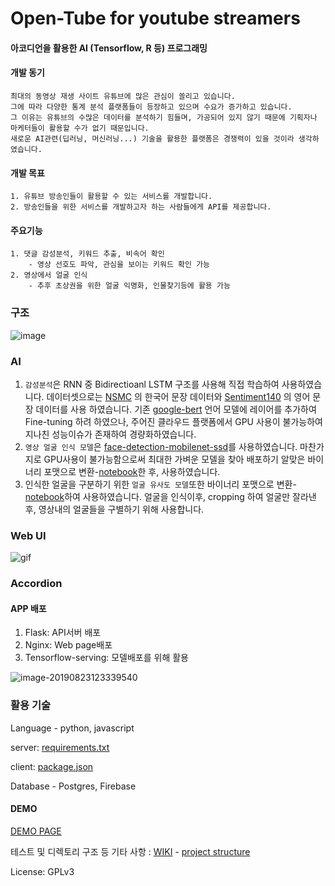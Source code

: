 

# Open-Tube for youtube streamers

#### 아코디언을 활용한 AI (Tensorflow, R 등) 프로그래밍

#### 개발 동기

```
최대의 동영상 재생 사이트 유튜브에 많은 관심이 쏠리고 있습니다.
그에 따라 다양한 통계 분석 플랫폼들이 등장하고 있으며 수요가 증가하고 있습니다.
그 이유는 유튜브의 수많은 데이터를 분석하기 힘들며, 가공되어 있지 않기 때문에 기획자나 마케터들이 활용할 수가 없기 때문입니다. 
새로운 AI관련(딥러닝, 머신러닝...) 기술을 활용한 플랫폼은 경쟁력이 있을 것이라 생각하였습니다.
```

#### 개발 목표

```
1. 유튜브 방송인들이 활용할 수 있는 서비스를 개발합니다.
2. 방송인들을 위한 서비스를 개발하고자 하는 사람들에게 API를 제공합니다.
```

#### 주요기능

```
1. 댓글 감성분석, 키워드 추출, 비속어 확인
	- 영상 선호도 파악, 관심을 보이는 키워드 확인 가능
2. 영상에서 얼굴 인식
	- 추후 초상권을 위한 얼굴 익명화, 인물찾기등에 활용 가능
```

### 구조

![image](https://user-images.githubusercontent.com/12870549/63571288-bf903a00-c5ba-11e9-83b3-b374e84a79cf.png)

### AI

1. `감성분석`은 RNN 중 Bidirectioanl LSTM 구조를 사용해 직접 학습하여 사용하였습니다. 데이터셋으로는 [NSMC](https://github.com/e9t/nsmc) 의 한국어 문장 데이터와 [Sentiment140](http://help.sentiment140.com/for-students) 의 영어 문장 데이터를 사용 하였습니다. 기존 [google-bert](https://github.com/google-research/bert)  언어 모델에 레이어를 추가하여 Fine-tuning 하려 하였으나, 주어진 클라우드 플랫폼에서 GPU 사용이 불가능하여 지나친 성능이슈가 존재하여 경량화하였습니다.
2. `영상 얼굴 인식 모델`은 [face-detection-mobilenet-ssd](https://github.com/bruceyang2012/Face-detection-with-mobilenet-ssd)를 사용하였습니다. 마찬가지로 GPU사용이 불가능함으로써 최대한 가벼운 모델을 찾아 배포하기 알맞은 바이너리 포맷으로 변환-[notebook](https://nbviewer.jupyter.org/github/rhodochrosite/my-snippets/blob/master/2019_08/py2%26keras%20to%20saved_model.ipynb)한 후, 사용하였습니다.
3. 인식한 얼굴을 구분하기 위한 `얼굴 유사도 모델`또한 바이너리 포맷으로 변환-[notebook](https://nbviewer.jupyter.org/github/rhodochrosite/my-snippets/blob/master/2019_08/tf1%20eager%26tf.keras%20to%20saved_model.ipynb)하여 사용하였습니다. 얼굴을 인식이후, cropping 하여 얼굴만 잘라낸 후, 영상내의 얼굴들을 구별하기 위해 사용합니다. 

### Web UI
![gif](./assets/GIF.gif)

### Accordion

#### APP 배포

1. Flask: API서버 배포
2. Nginx: Web page배포
3. Tensorflow-serving: 모델배포를 위해 활용

![image-20190823123339540](http://ww3.sinaimg.cn/large/006y8mN6gy1g69gg43ftrj30zv0lr7d8.jpg)



### 활용 기술

Language - python, javascript

server: [requirements.txt](https://github.com/open-tube/open-tube/blob/master/server/requirements.txt)

client: [package.json](https://github.com/open-tube/open-tube/blob/master/client/package.json)

Database - Postgres, Firebase



#### DEMO

[DEMO PAGE](https://open-tube.kro.kr/login)

테스트 및 디렉토리 구조 등 기타 사항 : [WIKI](https://github.com/open-tube/open-tube/wiki) - [project structure]([https://github.com/open-tube/open-tube/wiki/%F0%9F%93%9D-Project-structure](https://github.com/open-tube/open-tube/wiki/📝-Project-structure))

License: GPLv3
